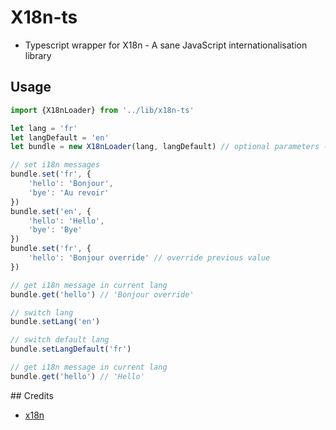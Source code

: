 # X18n-ts
- Typescript wrapper for X18n - A sane JavaScript internationalisation library

## Usage

```javascript
import {X18nLoader} from '../lib/x18n-ts'

let lang = 'fr'
let langDefault = 'en'
let bundle = new X18nLoader(lang, langDefault) // optional parameters - can be set later with setLang() or setLangDefault()

// set i18n messages
bundle.set('fr', {
    'hello': 'Bonjour',
    'bye': 'Au revoir'
})
bundle.set('en', {
    'hello': 'Hello',
    'bye': 'Bye'
})
bundle.set('fr', {
    'hello': 'Bonjour override' // override previous value
})

// get i18n message in current lang
bundle.get('hello') // 'Bonjour override'

// switch lang
bundle.setLang('en')

// switch default lang
bundle.setLangDefault('fr')

// get i18n message in current lang
bundle.get('hello') // 'Hello'
```

## Credits
- [x18n](https://github.com/florian/x18n)